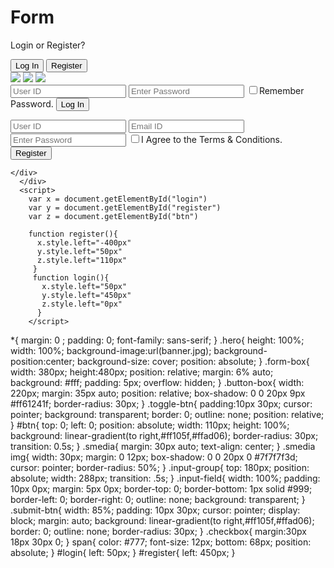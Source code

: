 # Form
Login or Register?
<!DOCTYPE html>
<html lang="en" dir="ltr">
  <head>
    <meta charset="utf-8">
    <title>Button</title>
  </head>
  <link rel="stylesheet" href="style1.css">
  <body>
  <div class="hero">
    <div class="form-box">
<div class="button-box">
  <div id="btn">
  </div>
  <button type="button" class="toggle-btn" onclick="login()">Log In</button>
  <button type="button" class="toggle-btn" onclick="register()">Register</button>
</div>
<div class="smedia">
  <img src="fb.jpg">
  <img src="tw.jpg">
  <img src="gp.jpg">
</div>
<form id="login" class="input-group">
  <input type="text" class="input-field" placeholder="User ID" required>
  <input type="password" class="input-field" placeholder="Enter Password" required>
  <input type="checkbox" class="checkbox"><span>Remember Password.</span>
  <button type="submit" class="submit-btn">Log In</button>
</form>
<form id="register"class="input-group">
  <input type="text" class="input-field" placeholder="User ID" required>
  <input type="email" class="input-field" placeholder="Email ID" required>
  <input type="password" class="input-field" placeholder="Enter Password" required>
  <input type="checkbox" class="checkbox"><span>I Agree to the Terms & Conditions.</span>
  <button type="submit" class="submit-btn">Register</button>
</form>

    </div>
      </div>
      <script>
        var x = document.getElementById("login")
        var y = document.getElementById("register")
        var z = document.getElementById("btn")

        function register(){
          x.style.left="-400px"
          y.style.left="50px"
          z.style.left="110px"
         }
         function login(){
           x.style.left="50px"
           y.style.left="450px"
           z.style.left="0px"
          }
        </script>
  </body>
</html>
*{
  margin: 0 ;
  padding: 0;
  font-family: sans-serif;
}
.hero{
height: 100%;
width: 100%;
background-image:url(banner.jpg);
background-position:center;
background-size: cover;
position: absolute;
}
.form-box{
width: 380px;
height:480px;
position: relative;
margin: 6% auto;
background: #fff;
padding: 5px;
overflow: hidden;
}
.button-box{
  width: 220px;
  margin: 35px auto;
  position: relative;
  box-shadow: 0 0 20px 9px #ff61241f;
  border-radius: 30px;
}
.toggle-btn{
padding:10px 30px;
cursor: pointer;
background: transparent;
border: 0;
outline: none;
position: relative;
}
#btn{
  top: 0;
  left: 0;
  position: absolute;
  width: 110px;
  height: 100%;
  background: linear-gradient(to right,#ff105f,#ffad06);
  border-radius: 30px;
  transition: 0.5s;
}
.smedia{
  margin: 30px auto;
  text-align: center;
}
.smedia img{
  width: 30px;
  margin: 0 12px;
  box-shadow: 0 0 20px 0 #7f7f7f3d;
  cursor: pointer;
  border-radius: 50%;
}
.input-group{
top: 180px;
position: absolute;
width: 288px;
transition: .5s;
}
.input-field{
  width: 100%;
  padding: 10px 0px;
  margin: 5px 0px;
  border-top: 0;
  border-bottom: 1px solid #999;
  border-left: 0;
  border-right: 0;
  outline: none;
  background: transparent;
}
.submit-btn{
  width: 85%;
  padding: 10px 30px;
  cursor: pointer;
  display: block;
  margin: auto;
  background: linear-gradient(to right,#ff105f,#ffad06);
  border: 0;
  outline: none;
  border-radius: 30px;
}
.checkbox{
  margin:30px 18px 30px 0;
}
span{
  color: #777;
  font-size: 12px;
  bottom: 68px;
  position: absolute;
}
#login{
  left: 50px;
}
#register{
  left: 450px;
}
